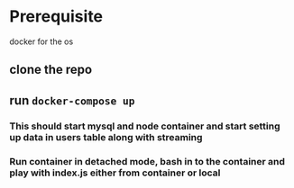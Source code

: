 # Prerequisite
docker for the os
## clone the repo
## run `docker-compose up`
### This should start mysql and node container and start setting up data in users table along with streaming
### Run container in detached mode, bash in to the container and play with index.js either from container or local
